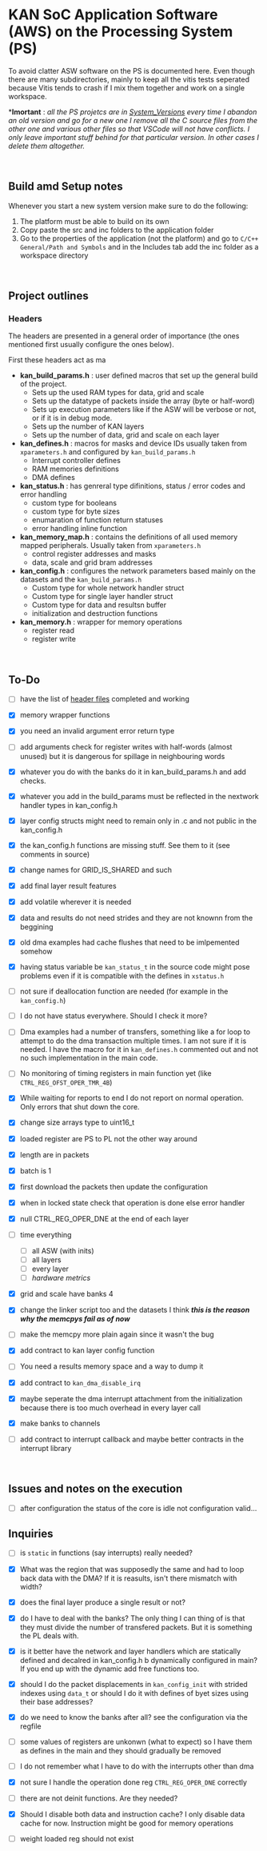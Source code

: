 # KAN SoC Application Software (AWS) on the Processing System (PS)

To avoid clatter ASW software on the PS is documented here. Even though there are many subdirectories, mainly to keep all the vitis tests seperated because Vitis tends to crash if I mix them together and work on a single workspace.

***Imortant** : _all the PS projetcs are in [System_Versions](./System_Versions/) every time I abandon an old version and go for a new one I remove all the C source files from the other one and various other files so that VSCode will not have conflicts. I only leave important stuff behind for that particular version. In other cases I delete them altogether._

<br>

## Build amd Setup notes

Whenever you start a new system version make sure to do the following:
1. The platform must be able to build on its own
2. Copy paste the src and inc folders to the application folder
3. Go to the properties of the application (not the platform) and go to `C/C++ General/Path and Symbols` and in the Includes tab add the inc folder as a workspace directory


<br>

## Project outlines

### Headers

The headers are presented in a general order of importance (the ones mentioned first usually configure the ones below).

First these headers act as ma

- **kan_build_params.h** : user defined macros that set up the general build of the project.
  - Sets up the used RAM types for data, grid and scale
  - Sets up the datatype of packets inside the array (byte or half-word)
  - Sets up execution parameters like if the ASW will be verbose or not, or if it is in debug mode.
  - Sets up the number of KAN layers
  - Sets up the number of data, grid and scale on each layer
- **kan_defines.h** : macros for masks and device IDs usually taken from `xparameters.h` and configured by `kan_build_params.h` 
  - Interrupt controller defines
  - RAM memories definitions
  - DMA defines
- **kan_status.h** : has genreral type difinitions, status / error codes and error handling
  - custom type for booleans
  - custom type for byte sizes
  - enumaration of function return statuses
  - error handling inline function
- **kan_memory_map.h** : contains the definitions of all used memory mapped peripherals. Usually taken from `xparameters.h`
  - control register addresses and masks
  - data, scale and grid bram addresses
- **kan_config.h** : configures the network parameters based mainly on the datasets and the `kan_build_params.h`
  - Custom type for whole network handler struct
  - Custom type for single layer handler struct
  - Custom type for data and resultsn buffer
  - initialization and destruction functions
- **kan_memory.h** : wrapper for memory operations
  - register read
  - register write


<br>

## To-Do

- [ ] have the list of [header files](#headers) completed and working
- [x] memory wrapper functions
- [x] you need an invalid argument error return type
- [ ] add arguments check for register writes with half-words (almost unused) but it is dangerous for spillage in neighbouring words
- [x] whatever you do with the banks do it in kan_build_params.h and add checks.
- [x] whatever you add in the build_params must be reflected in the nextwork handler types in kan_config.h
- [x] layer config structs might need to remain only in .c and not public in the kan_config.h
- [x] the kan_config.h functions are missing stuff. See them to it (see comments in source)
- [x] change names for GRID_IS_SHARED and such
- [x] add final layer result features
- [x] add volatile wherever it is needed
- [x] data and results do not need strides and they are not knownn from the beggining
- [x] old dma examples had cache flushes that need to be imlpemented somehow
- [x] having status variable be `kan_status_t` in the source code might pose problems even if it is compatible with the defines in `xstatus.h`
- [ ] not sure if deallocation function are needed (for example in the `kan_config.h`)
- [ ] I do not have status everywhere. Should I check it more?
- [ ] Dma examples had a number of transfers, something like a for loop to attempt to do the dma transaction multiple times. I am not sure if it is needed. I have the macro for it in `kan_defines.h` commented out and not no such implementation in the main code.
- [ ] No monitoring of timing registers in main function yet (like `CTRL_REG_OFST_OPER_TMR_4B`)
- [x] While waiting for reports to end I do not report on normal operation. Only errors that shut down the core.
- [x] change size arrays type to uint16_t 
- [x] loaded register are PS to PL not the other way around
- [x] length are in packets
- [x] batch is 1
- [x] first download the packets then update the configuration
- [x] when in locked state check that operation is done else error handler
- [x] null CTRL_REG_OPER_DNE at the end of each layer
- [ ] time everything
  - [ ] all ASW (with inits)
  - [ ] all layers
  - [ ] every layer
  - [ ] _hardware metrics_
- [x] grid and scale have banks 4
- [x] change the linker script too and the datasets I think ***this is the reason why the memcpys fail as of now***
- [ ] make the memcpy more plain again since it wasn't the bug
- [x] add contract to kan layer config function
- [ ] You need a results memory space and a way to dump it
- [x] add contract to `kan_dma_disable_irq`
- [x] maybe seperate the dma interrupt attachment from the initialization because there is too much overhead in every layer call
- [x] make banks to channels
- [ ] add contract to interrupt callback and maybe better contracts in the interrupt library


<br>

## Issues and notes on the execution

- [ ] after configuration the status of the core is idle not configuration valid...

## Inquiries

- [ ] is `static` in functions (say interrupts) really needed?
- [x] What was the region that was supposedly the same and had to loop back data with the DMA? If it is reasults, isn't there mismatch with width?
- [x] does the final layer produce a single result or not?
- [x] do I have to deal with the banks? The only thing I can thing of is that they must divide the number of transfered packets. But it is something the PL deals with.
- [x] is it better have the network and layer handlers which are statically defined and decalred in kan_config.h b dynamically configured in main? If you end up with the dynamic add free functions too.
- [x] should I do the packet displacements in `kan_config_init` with strided indexes using `data_t` or should I do it with defines of byet sizes using their base addresses?
- [x] do we need to know the banks after all? see the configuration via the regfile
- [ ] some values of registers are unkonwn (what to expect) so I have them as defines in the main and they should gradually be removed
- [ ] I do not remember what I have to do with the interrupts other than dma
- [x] not sure I handle the operation done reg `CTRL_REG_OPER_DNE` correctly
- [ ] there are not deinit functions. Are they needed?
- [x] Should I disable both data and instruction cache? I only disable data cache for now. Instruction might be good for memory operations
- [ ] weight loaded reg should not exist

